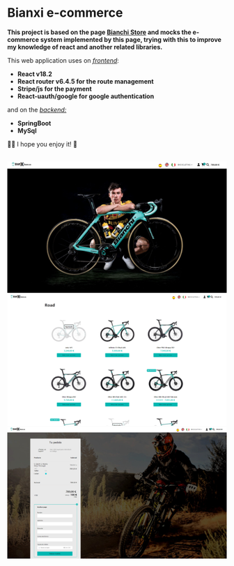 # Bianxi e-commerce

<b>This project is based on the page <a href="https://bianchistore.es">Bianchi Store</a> and mocks the e-commerce system implemented by this page, trying with this to improve my knowledge of react and  another related libraries.</b>

This web application uses on <u><i>frontend</i></u>:

<b><ul>
  <li>React v18.2</li>
  <li>React router v6.4.5 for the route management</li>
  <li>Stripe/js for the payment</li>
  <li>React-uauth/google for google authentication</li>
</ul></b>

and on the <u><i>backend:</i></u>

<b><ul>
  <li>SpringBoot</li>
  <li>MySql</li>
</ul></b>



 👩‍🚀 I hope you enjoy it! 🚀\
<br />

![home](./src/assets/readme/home.png)
![home](./src/assets/readme/products.png)
![home](./src/assets/readme/cart.png)



